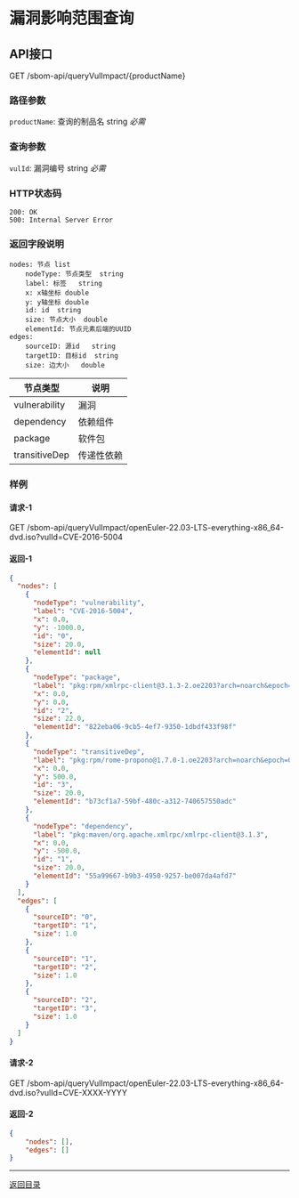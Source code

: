 <!--
project: "SBOM Service"
title: 漏洞影响范围查询
date: 2022-10-26
maintainer: huanceng
comment: ""
-->

# 漏洞影响范围查询

## API接口

GET /sbom-api/queryVulImpact/{productName}

### 路径参数

`productName`: 查询的制品名    string      *必需*

### 查询参数

`vulId`: 漏洞编号 string      *必需*

### HTTP状态码

```text
200: OK
500: Internal Server Error
```

### 返回字段说明

```text
nodes: 节点 list
    nodeType: 节点类型  string
    label: 标签   string
    x: x轴坐标 double
    y: y轴坐标 double
    id: id  string
    size: 节点大小  double
    elementId: 节点元素后端的UUID
edges:
    sourceID: 源id   string
    targetID: 目标id  string
    size: 边大小   double
```

| 节点类型      | 说明       |
| ------------- | ---------- |
| vulnerability | 漏洞       |
| dependency    | 依赖组件   |
| package       | 软件包     |
| transitiveDep | 传递性依赖 |

### 样例

#### 请求-1

GET /sbom-api/queryVulImpact/openEuler-22.03-LTS-everything-x86_64-dvd.iso?vulId=CVE-2016-5004

#### 返回-1

```json
{
  "nodes": [
    {
      "nodeType": "vulnerability",
      "label": "CVE-2016-5004",
      "x": 0.0,
      "y": -1000.0,
      "id": "0",
      "size": 20.0,
      "elementId": null
    },
    {
      "nodeType": "package",
      "label": "pkg:rpm/xmlrpc-client@3.1.3-2.oe2203?arch=noarch&epoch=1&upstream=xmlrpc-3.1.3-2.oe2203.src.rpm",
      "x": 0.0,
      "y": 0.0,
      "id": "2",
      "size": 22.0,
      "elementId": "822eba06-9cb5-4ef7-9350-1dbdf433f98f"
    },
    {
      "nodeType": "transitiveDep",
      "label": "pkg:rpm/rome-propono@1.7.0-1.oe2203?arch=noarch&epoch=0&upstream=rome-1.7.0-1.oe2203.src.rpm",
      "x": 0.0,
      "y": 500.0,
      "id": "3",
      "size": 20.0,
      "elementId": "b73cf1a7-59bf-480c-a312-740657550adc"
    },
    {
      "nodeType": "dependency",
      "label": "pkg:maven/org.apache.xmlrpc/xmlrpc-client@3.1.3",
      "x": 0.0,
      "y": -500.0,
      "id": "1",
      "size": 20.0,
      "elementId": "55a99667-b9b3-4950-9257-be007da4afd7"
    }
  ],
  "edges": [
    {
      "sourceID": "0",
      "targetID": "1",
      "size": 1.0
    },
    {
      "sourceID": "1",
      "targetID": "2",
      "size": 1.0
    },
    {
      "sourceID": "2",
      "targetID": "3",
      "size": 1.0
    }
  ]
}
```

#### 请求-2

GET /sbom-api/queryVulImpact/openEuler-22.03-LTS-everything-x86_64-dvd.iso?vulId=CVE-XXXX-YYYY

#### 返回-2

```json
{
    "nodes": [],
    "edges": []
}
```

---

[返回目录](../../README.md)
